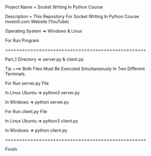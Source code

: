Project Name = Socket Writing In Python Course

Description = This Repository For Socket Writing In Python Course moeinit.com Website (YouTube)

Operating System => Windows & Linux

For Run Program 

==================================================

Part_1 Directory => server.py & client.py

Tip ===> Both Files Must Be Executed Simultaneously In Two Different Terminals.

For Run server.py File

In Linux Ubuntu => python3 server.py

In Windows => python server.py 

For Run client.py File 

In Linux Ubuntu => python3 client.py

In Windows => python client.py

==================================================

Finish

